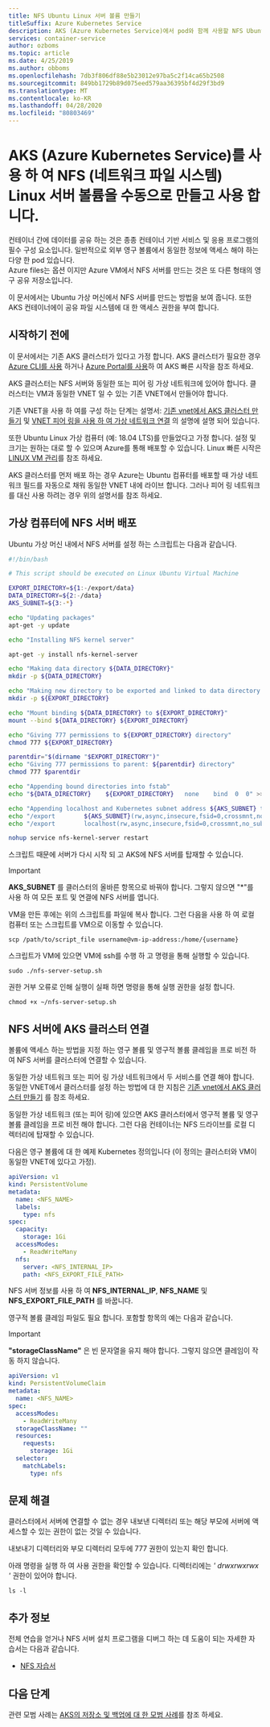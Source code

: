 ```yaml
---
title: NFS Ubuntu Linux 서버 볼륨 만들기
titleSuffix: Azure Kubernetes Service
description: AKS (Azure Kubernetes Service)에서 pod와 함께 사용할 NFS Ubuntu Linux 서버 볼륨을 수동으로 만드는 방법에 대해 알아봅니다.
services: container-service
author: ozboms
ms.topic: article
ms.date: 4/25/2019
ms.author: obboms
ms.openlocfilehash: 7db3f806df88e5b23012e97ba5c2f14ca65b2508
ms.sourcegitcommit: 849bb1729b89d075eed579aa36395bf4d29f3bd9
ms.translationtype: MT
ms.contentlocale: ko-KR
ms.lasthandoff: 04/28/2020
ms.locfileid: "80803469"
---
```

# <a name="manually-create-and-use-an-nfs-network-file-system-linux-server-volume-with-azure-kubernetes-service-aks"></a>AKS (Azure Kubernetes Service)를 사용 하 여 NFS (네트워크 파일 시스템) Linux 서버 볼륨을 수동으로 만들고 사용 합니다.
컨테이너 간에 데이터를 공유 하는 것은 종종 컨테이너 기반 서비스 및 응용 프로그램의 필수 구성 요소입니다. 일반적으로 외부 영구 볼륨에서 동일한 정보에 액세스 해야 하는 다양 한 pod 있습니다.    
Azure files는 옵션 이지만 Azure VM에서 NFS 서버를 만드는 것은 또 다른 형태의 영구 공유 저장소입니다. 

이 문서에서는 Ubuntu 가상 머신에서 NFS 서버를 만드는 방법을 보여 줍니다. 또한 AKS 컨테이너에이 공유 파일 시스템에 대 한 액세스 권한을 부여 합니다.

## <a name="before-you-begin"></a>시작하기 전에
이 문서에서는 기존 AKS 클러스터가 있다고 가정 합니다. AKS 클러스터가 필요한 경우 [Azure CLI를 사용][aks-quickstart-cli] 하거나 [Azure Portal를 사용][aks-quickstart-portal]하 여 AKS 빠른 시작을 참조 하세요.

AKS 클러스터는 NFS 서버와 동일한 또는 피어 링 가상 네트워크에 있어야 합니다. 클러스터는 VM과 동일한 VNET 일 수 있는 기존 VNET에서 만들어야 합니다.

기존 VNET을 사용 하 여를 구성 하는 단계는 설명서: [기존 vnet에서 AKS 클러스터 만들기][aks-virtual-network] 및 [VNET 피어 링을 사용 하 여 가상 네트워크 연결][peer-virtual-networks] 의 설명에 설명 되어 있습니다.

또한 Ubuntu Linux 가상 컴퓨터 (예: 18.04 LTS)를 만들었다고 가정 합니다. 설정 및 크기는 원하는 대로 할 수 있으며 Azure를 통해 배포할 수 있습니다. Linux 빠른 시작은 [LINUX VM 관리][linux-create]를 참조 하세요.

AKS 클러스터를 먼저 배포 하는 경우 Azure는 Ubuntu 컴퓨터를 배포할 때 가상 네트워크 필드를 자동으로 채워 동일한 VNET 내에 라이브 합니다. 그러나 피어 링 네트워크를 대신 사용 하려는 경우 위의 설명서를 참조 하세요.

## <a name="deploying-the-nfs-server-onto-a-virtual-machine"></a>가상 컴퓨터에 NFS 서버 배포
Ubuntu 가상 머신 내에서 NFS 서버를 설정 하는 스크립트는 다음과 같습니다.
```bash
#!/bin/bash

# This script should be executed on Linux Ubuntu Virtual Machine

EXPORT_DIRECTORY=${1:-/export/data}
DATA_DIRECTORY=${2:-/data}
AKS_SUBNET=${3:-*}

echo "Updating packages"
apt-get -y update

echo "Installing NFS kernel server"

apt-get -y install nfs-kernel-server

echo "Making data directory ${DATA_DIRECTORY}"
mkdir -p ${DATA_DIRECTORY}

echo "Making new directory to be exported and linked to data directory: ${EXPORT_DIRECTORY}"
mkdir -p ${EXPORT_DIRECTORY}

echo "Mount binding ${DATA_DIRECTORY} to ${EXPORT_DIRECTORY}"
mount --bind ${DATA_DIRECTORY} ${EXPORT_DIRECTORY}

echo "Giving 777 permissions to ${EXPORT_DIRECTORY} directory"
chmod 777 ${EXPORT_DIRECTORY}

parentdir="$(dirname "$EXPORT_DIRECTORY")"
echo "Giving 777 permissions to parent: ${parentdir} directory"
chmod 777 $parentdir

echo "Appending bound directories into fstab"
echo "${DATA_DIRECTORY}    ${EXPORT_DIRECTORY}   none    bind  0  0" >> /etc/fstab

echo "Appending localhost and Kubernetes subnet address ${AKS_SUBNET} to exports configuration file"
echo "/export        ${AKS_SUBNET}(rw,async,insecure,fsid=0,crossmnt,no_subtree_check)" >> /etc/exports
echo "/export        localhost(rw,async,insecure,fsid=0,crossmnt,no_subtree_check)" >> /etc/exports

nohup service nfs-kernel-server restart
```
스크립트 때문에 서버가 다시 시작 되 고 AKS에 NFS 서버를 탑재할 수 있습니다.

>[!IMPORTANT]  
>**AKS_SUBNET** 를 클러스터의 올바른 항목으로 바꿔야 합니다. 그렇지 않으면 "*"를 사용 하 여 모든 포트 및 연결에 NFS 서버를 엽니다.

VM을 만든 후에는 위의 스크립트를 파일에 복사 합니다. 그런 다음을 사용 하 여 로컬 컴퓨터 또는 스크립트를 VM으로 이동할 수 있습니다. 
```console
scp /path/to/script_file username@vm-ip-address:/home/{username}
```
스크립트가 VM에 있으면 VM에 ssh를 수행 하 고 명령을 통해 실행할 수 있습니다.
```console
sudo ./nfs-server-setup.sh
```
권한 거부 오류로 인해 실행이 실패 하면 명령을 통해 실행 권한을 설정 합니다.
```console
chmod +x ~/nfs-server-setup.sh
```

## <a name="connecting-aks-cluster-to-nfs-server"></a>NFS 서버에 AKS 클러스터 연결
볼륨에 액세스 하는 방법을 지정 하는 영구 볼륨 및 영구적 볼륨 클레임을 프로 비전 하 여 NFS 서버를 클러스터에 연결할 수 있습니다.

동일한 가상 네트워크 또는 피어 링 가상 네트워크에서 두 서비스를 연결 해야 합니다. 동일한 VNET에서 클러스터를 설정 하는 방법에 대 한 지침은 [기존 vnet에서 AKS 클러스터 만들기][aks-virtual-network] 를 참조 하세요.

동일한 가상 네트워크 (또는 피어 링)에 있으면 AKS 클러스터에서 영구적 볼륨 및 영구 볼륨 클레임을 프로 비전 해야 합니다. 그런 다음 컨테이너는 NFS 드라이브를 로컬 디렉터리에 탑재할 수 있습니다.

다음은 영구 볼륨에 대 한 예제 Kubernetes 정의입니다 (이 정의는 클러스터와 VM이 동일한 VNET에 있다고 가정).

```yaml
apiVersion: v1
kind: PersistentVolume
metadata:
  name: <NFS_NAME>
  labels:
    type: nfs
spec:
  capacity:
    storage: 1Gi
  accessModes:
    - ReadWriteMany
  nfs:
    server: <NFS_INTERNAL_IP>
    path: <NFS_EXPORT_FILE_PATH>
```
NFS 서버 정보를 사용 하 여 **NFS_INTERNAL_IP**, **NFS_NAME** 및 **NFS_EXPORT_FILE_PATH** 를 바꿉니다.

영구적 볼륨 클레임 파일도 필요 합니다. 포함할 항목의 예는 다음과 같습니다.

>[!IMPORTANT]  
>**"storageClassName"** 은 빈 문자열을 유지 해야 합니다. 그렇지 않으면 클레임이 작동 하지 않습니다.

```yaml
apiVersion: v1
kind: PersistentVolumeClaim
metadata:
  name: <NFS_NAME>
spec:
  accessModes:
    - ReadWriteMany
  storageClassName: ""
  resources:
    requests:
      storage: 1Gi
  selector: 
    matchLabels:
      type: nfs
```

## <a name="troubleshooting"></a>문제 해결
클러스터에서 서버에 연결할 수 없는 경우 내보낸 디렉터리 또는 해당 부모에 서버에 액세스할 수 있는 권한이 없는 것일 수 있습니다.

내보내기 디렉터리와 부모 디렉터리 모두에 777 권한이 있는지 확인 합니다.

아래 명령을 실행 하 여 사용 권한을 확인할 수 있습니다. 디렉터리에는 *' drwxrwxrwx '* 권한이 있어야 합니다.
```console
ls -l
```

## <a name="more-information"></a>추가 정보
전체 연습을 얻거나 NFS 서버 설치 프로그램을 디버그 하는 데 도움이 되는 자세한 자습서는 다음과 같습니다.
  - [NFS 자습서][nfs-tutorial]

## <a name="next-steps"></a>다음 단계

관련 모범 사례는 [AKS의 저장소 및 백업에 대 한 모범 사례][operator-best-practices-storage]를 참조 하세요.

<!-- LINKS - external -->
[kubernetes-volumes]: https://kubernetes.io/docs/concepts/storage/volumes/
[linux-create]: https://docs.microsoft.com/azure/virtual-machines/linux/tutorial-manage-vm
[nfs-tutorial]: https://help.ubuntu.com/community/SettingUpNFSHowTo#Pre-Installation_Setup
[aks-virtual-network]: https://docs.microsoft.com/azure/aks/configure-kubenet#create-an-aks-cluster-in-the-virtual-network
[peer-virtual-networks]: https://docs.microsoft.com/azure/virtual-network/tutorial-connect-virtual-networks-portal

<!-- LINKS - internal -->
[aks-quickstart-cli]: kubernetes-walkthrough.md
[aks-quickstart-portal]: kubernetes-walkthrough-portal.md
[operator-best-practices-storage]: operator-best-practices-storage.md
